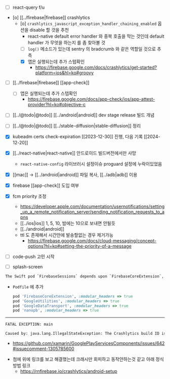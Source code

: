 - [ ] react-query f/u
- [o] [[../firebase|firebase]] crashlytics
  - [o] `crashlytics_javascript_exception_handler_chaining_enabled` 옵션을 disable 할 것을 추천
    - react-native default error handler 와 중복 호출을 막는 것인데 default handler 가 무엇을 하는지 를 좀 찾아볼 것
    - [ ] `log()` 메소드가 있는데 sentry 의 bradcrumb 와 같은 역할일 것으로 추측
    - [X] 앱은 실행되는데 추가 스텝확인
      + https://firebase.google.com/docs/crashlytics/get-started?platform=ios&hl=ko#groovy
- [ ] [[../firebase|firebase]] [[app-check]]
    - [ ] 앱은 실행되는데 추가 스텝확인
      + https://firebase.google.com/docs/app-check/ios/app-attest-provider?hl=ko#objective-c
- [ ] [[../@todo|@todo]] [[../android|android]] dev stage release 빌드 개념
- [ ] [[../@todo|@todo]] [[../stable-diffusion|stable-diffusion]] 정리
- [X] kubeadm certs check-expiration [[2023-12-30]] 진행,  다음 기록 [[2024-12-20]]
- [X] [[../react-native|react-native]] 안드로이드 빌드버전에서만 사망
  - `react-native-config` 라이브러시 설정이슈 proguard 설정에 누락이있었음
- [X] [[mac]] -> [[../android|android]] 파일 복사, [[../adb|adb]] 이용
- [X] firebase [[app-check]] 도입 여부
- [X] fcm priority 조정
  + https://developer.apple.com/documentation/usernotifications/setting_up_a_remote_notification_server/sending_notification_requests_to_apns
  - [[../ios|ios]] 1, 5, 10, 밤에는 10으로 보내면 안될듯
  - [[../android|android]] 
  - ttl 도 존재해서 시간안에 발송할없는 경우 제거가능
    + https://firebase.google.com/docs/cloud-messaging/concept-options?hl=ko#setting-the-priority-of-a-message
- [ ] code-push 고민 시작
- [ ] splash-screen


```sh 
The Swift pod `FirebaseSessions` depends upon `FirebaseCoreExtension`, `FirebaseInstallations`, `GoogleDataTransport`, and `nanopb`, which do not define modules. To opt into those targets generating module maps (which is necessary to import them from Swift when building as static libraries), you may set `use_modular_headers!` globally in your Podfile, or specify `:modular_headers => true` for particular dependencies.
```
- `Podfile` 에 추가
  ```ruby 
  pod 'FirebaseCoreExtension', :modular_headers => true
  pod 'GoogleUtilities', :modular_headers => true
  pod 'GoogleDataTransport', :modular_headers => true
  pod 'nanopb', :modular_headers => true
  ```
---
```sh 
FATAL EXCEPTION: main

Caused by: java.lang.IllegalStateException: The Crashlytics build ID is missing. This occurs when the Crashlytics Gradle plugin is missing from your app's build configuration. Please review the Firebase Crashlytics onboarding instructions at https://firebase.google.com/docs/crashlytics/get-started?platform=android#add-plugin
```
  + https://github.com/xamarin/GooglePlayServicesComponents/issues/642#issuecomment-1305785600
  - 첨에 위에 링크를 보고 해결했는데 크래시만 회피하고 동작안하는것 같고 아래 정식 방법 링크
    + https://rnfirebase.io/crashlytics/android-setup
